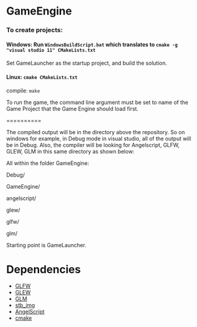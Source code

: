 GameEngine
==========


### To create projects:

#### Windows: Run `WindowsBuildScript.bat` which translates to `cmake -g "visual studio 11" CMakeLists.txt`

Set GameLauncher as the startup project, and build the solution.

#### Linux: `cmake CMakeLists.txt`

compile: `make`

To run the game, the command line argument must be set to name of the Game Project that the Game Engine should load first.

==========

The compiled output will be in the directory above the repository. So on windows for example, in Debug mode in visual studio, all of the output will be in Debug. 
Also, the compiler will be looking for Angelscript, GLFW, GLEW, GLM in this same directory as shown below:

All within the folder GameEngine:

Debug/

GameEngine/

angelscript/

glew/

glfw/

glm/

Starting point is GameLauncher.

Dependencies
==========

* [GLFW](http://www.glfw.org/)
* [GLEW](http://glew.sourceforge.net/)
* [GLM](http://glm.g-truc.net/)
* [stb_img](http://nothings.org/stb_image.c)
* [AngelScript](http://www.angelcode.com/angelscript/)
* [cmake](http://www.cmake.org/)



